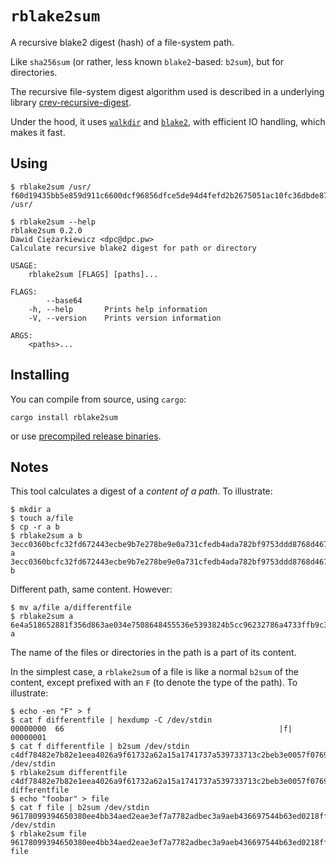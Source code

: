 # `rblake2sum`

A recursive blake2 digest (hash) of a file-system path.

Like `sha256sum` (or rather, less known `blake2`-based: `b2sum`), but for directories.

The recursive file-system digest algorithm used is described in a
underlying library [crev-recursive-digest](https://github.com/crev-dev/recursive-digest).

Under the hood, it uses [`walkdir`](https://crates.io/crates/walkdir) and
[`blake2`](https://crates.io/crates/blake2), with efficient IO handling, which makes
it fast.

## Using

```
$ rblake2sum /usr/
f60d19435bb5e859d911c6600dcf96856dfce5de94d4fefd2b2675051ac10fc36dbde87fd86a30eb5224209b47263eb546bd9e3d7bdf64c1f26a7dccf51809af /usr/

$ rblake2sum --help
rblake2sum 0.2.0
Dawid Ciężarkiewicz <dpc@dpc.pw>
Calculate recursive blake2 digest for path or directory

USAGE:
    rblake2sum [FLAGS] [paths]...

FLAGS:
        --base64     
    -h, --help       Prints help information
    -V, --version    Prints version information

ARGS:
    <paths>...
```

## Installing

You can compile from source, using `cargo`:

```
cargo install rblake2sum
```

or use [precompiled release binaries](https://github.com/crev-dev/rblake2sum/releases).

## Notes

This tool calculates a digest of a *content of a path*. To illustrate:

```
$ mkdir a
$ touch a/file
$ cp -r a b
$ rblake2sum a b
3ecc0360bcfc32fd672443ecbe9b7e278be9e0a731cfedb4ada782bf9753ddd8768d467fcb7ee0b6e5920d1fe3352a6314f2ba73f3cfb3eed7c1a88dfe92cc38 a
3ecc0360bcfc32fd672443ecbe9b7e278be9e0a731cfedb4ada782bf9753ddd8768d467fcb7ee0b6e5920d1fe3352a6314f2ba73f3cfb3eed7c1a88dfe92cc38 b
```

Different path, same content. However:

```
$ mv a/file a/differentfile
$ rblake2sum a
6e4a518652881f356d863ae034e7508648455536e5393824b5cc96232786a4733ffb9c3cdd62bda4741ca0bfe60a181f6ae47959ceb0493716699e9b28f686ac a
```

The name of the files or directories in the path is a part of its content.


In the simplest case, a `rblake2sum` of a file is like a normal `b2sum` of the content, except
prefixed with an `F` (to denote the type of the path). To illustrate:

```
$ echo -en "F" > f
$ cat f differentfile | hexdump -C /dev/stdin
00000000  66                                                |f|
00000001
$ cat f differentfile | b2sum /dev/stdin
c4df78482e7b82e1eea4026a9f61732a62a15a1741737a539733713c2beb3e0057f076934e9fb60646771a4d9084d32a8e48fe838108a842262cf2aad996fa26  /dev/stdin
$ rblake2sum differentfile
c4df78482e7b82e1eea4026a9f61732a62a15a1741737a539733713c2beb3e0057f076934e9fb60646771a4d9084d32a8e48fe838108a842262cf2aad996fa26 differentfile
$ echo "foobar" > file
$ cat f file | b2sum /dev/stdin
96178099394650380ee4bb34aed2eae3ef7a7782adbec3a9aeb436697544b63ed0218ff1240ea1823539183c5e183f211fa8d092bfebe351dc34f77047bceeec  /dev/stdin
$ rblake2sum file
96178099394650380ee4bb34aed2eae3ef7a7782adbec3a9aeb436697544b63ed0218ff1240ea1823539183c5e183f211fa8d092bfebe351dc34f77047bceeec file
```
